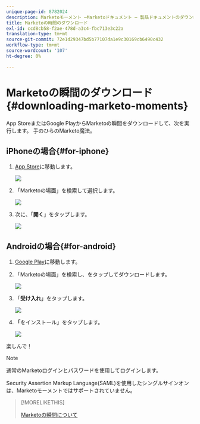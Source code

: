 ```yaml
---
unique-page-id: 8782024
description: Marketoモーメント —Marketoドキュメント — 製品ドキュメントのダウンロード
title: Marketoの時間のダウンロード
exl-id: ccd8cb58-f2ae-478d-a3c4-fbc713e3c22a
translation-type: tm+mt
source-git-commit: 72e1d29347bd5b77107da1e9c30169cb6490c432
workflow-type: tm+mt
source-wordcount: '107'
ht-degree: 0%

---
```


# Marketoの瞬間のダウンロード{#downloading-marketo-moments}

App StoreまたはGoogle PlayからMarketoの瞬間をダウンロードして、次を実行します。 手のひらのMarketo魔法。

## iPhoneの場合{#for-iphone}

1. [App Store](https://itunes.apple.com/us/genre/ios/id36?mt=8)に移動します。

   ![](assets/image2015-7-15-14-3a52-3a13.png)

1. 「Marketoの場面」を検索して選択します。

   ![](assets/image2015-7-7-17-3a19-3a7.png)

1. 次に、「**開く**」をタップします。

   ![](assets/image2015-7-7-17-3a20-3a51.png)

## Androidの場合{#for-android}

1. [Google Play](https://play.google.com/store?hl=en)に移動します。

1. 「Marketoの場面」を検索し、をタップしてダウンロードします。

   ![](assets/image2015-7-14-9-3a6-3a34.png)

1. 「**受け入れ**」をタップします。

   ![](assets/image2015-7-7-16-3a41-3a47.png)

1. **「**&#x200B;をインストール」をタップします。

   ![](assets/image2015-7-7-16-3a43-3a21.png)

楽しんで！

>[!NOTE]
>
>通常のMarketoログインとパスワードを使用してログインします。
>
>Security Assertion Markup Language(SAML)を使用したシングルサインオンは、Marketoモーメントではサポートされていません。

>[!MORELIKETHIS]
>
>[Marketoの瞬間について](/help/marketo/product-docs/core-marketo-concepts/mobile-apps/marketo-moments/understanding-moments/understanding-marketo-moments.md)
